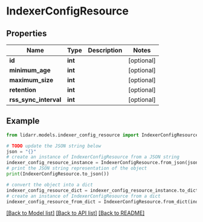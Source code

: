 # IndexerConfigResource


## Properties

Name | Type | Description | Notes
------------ | ------------- | ------------- | -------------
**id** | **int** |  | [optional] 
**minimum_age** | **int** |  | [optional] 
**maximum_size** | **int** |  | [optional] 
**retention** | **int** |  | [optional] 
**rss_sync_interval** | **int** |  | [optional] 

## Example

```python
from lidarr.models.indexer_config_resource import IndexerConfigResource

# TODO update the JSON string below
json = "{}"
# create an instance of IndexerConfigResource from a JSON string
indexer_config_resource_instance = IndexerConfigResource.from_json(json)
# print the JSON string representation of the object
print(IndexerConfigResource.to_json())

# convert the object into a dict
indexer_config_resource_dict = indexer_config_resource_instance.to_dict()
# create an instance of IndexerConfigResource from a dict
indexer_config_resource_from_dict = IndexerConfigResource.from_dict(indexer_config_resource_dict)
```
[[Back to Model list]](../README.md#documentation-for-models) [[Back to API list]](../README.md#documentation-for-api-endpoints) [[Back to README]](../README.md)


